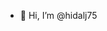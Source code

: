 - 👋 Hi, I’m @hidalj75


<!---
hidalj75/hidalj75 is a ✨ special ✨ repository because its `README.md` (this file) appears on your GitHub profile.
You can click the Preview link to take a look at your changes.
--->
